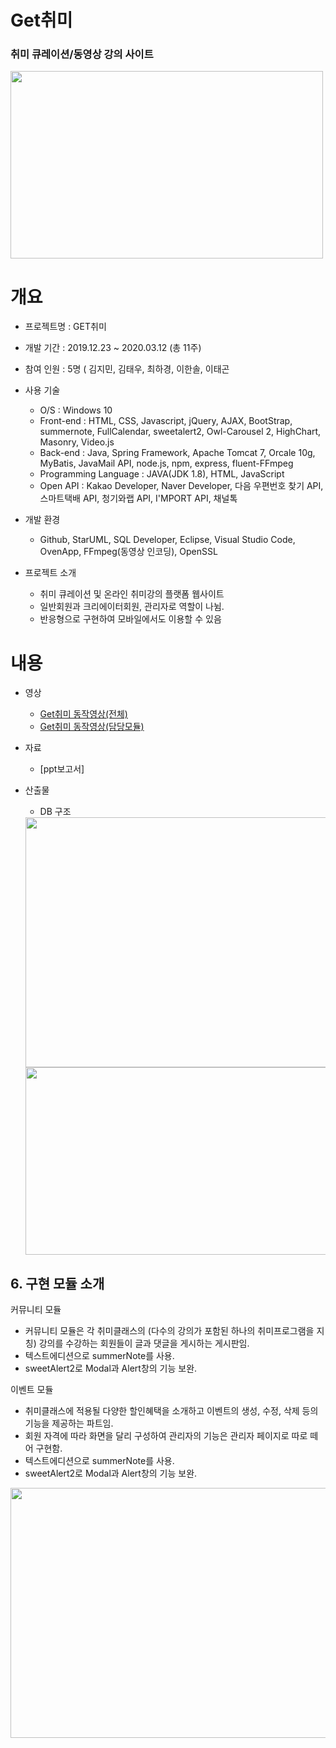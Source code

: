 # Get취미
### 취미 큐레이션/동영상 강의 사이트
<img src="https://user-images.githubusercontent.com/57661476/79085231-ac60f300-7d72-11ea-8447-5fab694a2711.PNG" width="500" height="300">

# 개요
- 프로젝트명 : GET취미

- 개발 기간 : 2019.12.23 ~ 2020.03.12 (총 11주)

- 참여 인원 : 5명 ( 김지민, 김태우, 최하경, 이한솔, 이태곤 

- 사용 기술 
    - O/S : Windows 10
    - Front-end : HTML, CSS, Javascript, jQuery, AJAX, BootStrap, summernote, FullCalendar, sweetalert2, Owl-Carousel 2, HighChart, Masonry, Video.js
    - Back-end : Java, Spring Framework, Apache Tomcat 7, Orcale 10g, MyBatis, JavaMail API, node.js, npm, express, fluent-FFmpeg
    - Programming Language : JAVA(JDK 1.8), HTML, JavaScript
    - Open API : Kakao Developer, Naver Developer, 다음 우편번호 찾기 API, 스마트택배 API, 청기와랩 API, I'MPORT API, 채널톡
    
- 개발 환경
    - Github, StarUML, SQL Developer, Eclipse, Visual Studio Code, OvenApp, FFmpeg(동영상 인코딩), OpenSSL

- 프로젝트 소개
   - 취미 큐레이션 및 온라인 취미강의 플랫폼 웹사이트
   - 일반회원과 크리에이터회원, 관리자로 역할이 나뉨.
   - 반응형으로 구현하여 모바일에서도 이용할 수 있음 
   
# 내용
- 영상
   - [Get취미 동작영상(전체)](https://www.youtube.com/watch?v=Jc2T4dWS-Y0)
   - [Get취미 동작영상(담당모듈)](https://www.youtube.com/watch?v=J5WHY0hJKlE)
- 자료
   - [ppt보고서]

- 산출물
   - DB 구조
    <img src="https://user-images.githubusercontent.com/57661476/79084106-0068d900-7d6d-11ea-8069-f1065a1e0a36.jpg" width="500" height="400">
    <img src="https://user-images.githubusercontent.com/57661476/79084110-019a0600-7d6d-11ea-8b9d-3eb97dfb0d76.jpg" width="500" height="300">




## 6. 구현 모듈 소개
커뮤니티 모듈
- 커뮤니티 모듈은 각 취미클래스의 (다수의 강의가 포함된 하나의 취미프로그램을 지칭) 강의를  수강하는 회원들이 글과 댓글을 게시하는 게시판임.
- 텍스트에디션으로 summerNote를 사용.
- sweetAlert2로 Modal과 Alert창의 기능 보완.


이벤트 모듈
- 취미클래스에 적용될 다양한 할인혜택을 소개하고 이벤트의 생성, 수정, 삭제 등의 기능을 제공하는 파트임.
- 회원 자격에 따라 화면을 달리 구성하여 관리자의 기능은 관리자 페이지로 따로 떼어 구현함.
- 텍스트에디션으로 summerNote를 사용.
- sweetAlert2로 Modal과 Alert창의 기능 보완.

<img src="https://user-images.githubusercontent.com/57661476/79084879-40ca5600-7d71-11ea-9922-6e3b8f89ae81.PNG" width="700" height="400">

